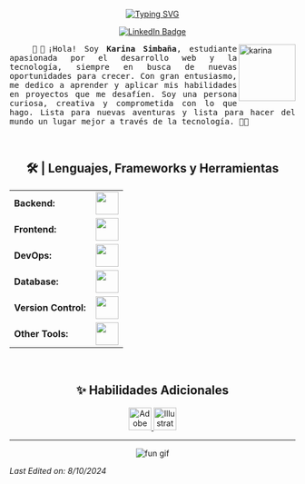 <div align="center">
  
  [![Typing SVG](https://readme-typing-svg.demolab.com/?font=Fira+Code&pause=1000&color=0791BE&center=true&vCenter=true&width=500&gradient=true&colors=0791BE,87CEEB&lines=Hola%2C+soy+Karina+Simba%C3%B1a+%F0%9F%91%8B)](https://git.io/typing-svg)

</div>

<div align="center">
  <a href="https://www.linkedin.com/in/karina-simbaña-632937279/" target="_blank">
    <img src="https://img.shields.io/badge/LinkedIn-Karina%20Simba%C3%B1a-blue?style=for-the-badge&logo=linkedin&logoColor=white" alt="LinkedIn Badge">
  </a>
</div>

<img alt="karina" align="right" src="https://devstickers.com/assets/img/pro/wq5o.png" width="100">

<samp>
<p align="justify" style="text-indent:40px;"> 
🚀✨¡Hola! Soy <b>Karina Simbaña</b>, estudiante apasionada por el desarrollo web y la tecnología, siempre en busca de nuevas oportunidades para crecer. Con gran entusiasmo, me dedico a aprender y aplicar mis habilidades en proyectos que me desafíen. Soy una persona curiosa, creativa y comprometida con lo que hago. Lista para nuevas aventuras y lista para hacer del mundo un lugar mejor a través de la tecnología. 🚀✨ 
</p>
</samp>

<br>

<h2 align="center">🛠️ | Lenguajes, Frameworks y Herramientas</h2>

<table align="center">
    <tr>
        <td style="font-weight: bold; padding-right: 10px; vertical-align: center; border: none;">Backend:</td>
        <td><img height="40" src="https://skillicons.dev/icons?i=nodejs,python,java,spring"/></td>
    </tr>
    <tr>
        <td style="font-weight: bold; padding-right: 10px; vertical-align: center;">Frontend:</td>
        <td><img height="40" src="https://skillicons.dev/icons?i=react,bootstrap,html,css,js"/></td>
    </tr>
    <tr>
        <td style="font-weight: bold; padding-right: 10px; vertical-align: center; border: none;">DevOps:</td>
        <td><img height="40" src="https://skillicons.dev/icons?i=docker,kubernetes"/></td>
    </tr>
    <tr>
        <td style="font-weight: bold; padding-right: 10px; vertical-align: center; border: none;">Database:</td>
        <td><img height="40" src="https://skillicons.dev/icons?i=mysql,postgresql,mongodb"/></td>
    </tr>
    <tr>
        <td style="font-weight: bold; padding-right: 10px; vertical-align: center; border: none;">Version Control:</td>
        <td><img height="40" src="https://skillicons.dev/icons?i=github,gitlab"/></td>
    </tr>
    <tr>
        <td style="font-weight: bold; padding-right: 10px; vertical-align: center; border: none;">Other Tools:</td>
        <td><img height="40" src="https://skillicons.dev/icons?i=illustrator,photoshop"/></td>
    </tr>
</table>

<br>

<h2 align="center">✨ Habilidades Adicionales</h2>

<p align="center">
  <a href="https://www.python.org/">
    <img src="https://devstickers.com/assets/img/pro/y4b0.png" alt="Adobe Illustrator" width="40"/>
  </a>
  <a href="https://www.adobe.com/products/illustrator.html">
    <img src="https://skillicons.dev/icons?i=illustrator" alt="Illustrator" width="40"/>
  </a>
</p>

---

<div align="center">
  <img src="https://user-images.githubusercontent.com/73097560/115834477-dbab4500-a447-11eb-908a-139a6edaec5c.gif" alt="fun gif">
</div>

_Last Edited on: 8/10/2024_

